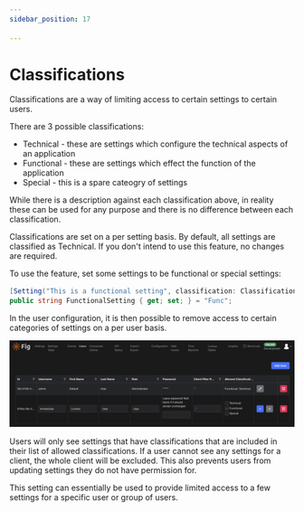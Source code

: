 ```yaml
---
sidebar_position: 17

---
```


# Classifications

Classifications are a way of limiting access to certain settings to certain users.

There are 3 possible classifications:

- Technical - these are settings which configure the technical aspects of an application
- Functional - these are settings which effect the function of the application
- Special - this is a spare cateogry of settings

While there is a description against each classification above, in reality these can be used for any purpose and there is no difference between each classification.

Classifications are set on a per setting basis. By default, all settings are classified as Technical. If you don't intend to use this feature, no changes are required.

To use the feature, set some settings to be functional or special settings:

```csharp
[Setting("This is a functional setting", classification: Classification.Functional)]
public string FunctionalSetting { get; set; } = "Func";
```

In the user configuration, it is then possible to remove access to certain categories of settings on a per user basis.

![classifications](../../../static/img/users-with-classifications.png)

Users will only see settings that have classifications that are included in their list of allowed classifications. If a user cannot see any settings for a client, the whole client will be excluded. This also prevents users from updating settings they do not have permission for.

This setting can essentially be used to provide limited access to a few settings for a specific user or group of users.